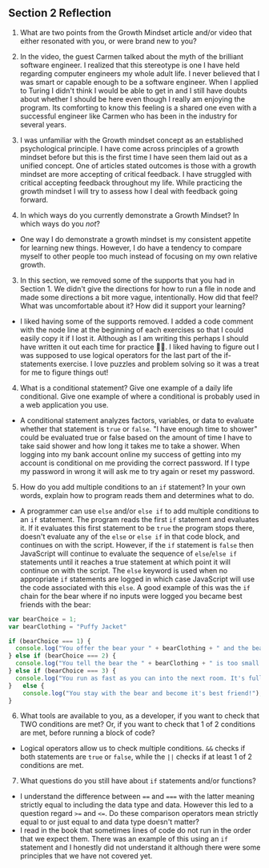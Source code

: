 ## Section 2 Reflection

1. What are two points from the Growth Mindset article and/or video that either resonated with you, or were brand new to you?
  1. In the video, the guest Carmen talked about the myth of the brilliant software engineer. I realized that this stereotype is one I have held regarding computer engineers my whole adult life. I never believed that I was smart or capable enough to be a software engineer. When I applied to Turing I didn't think I would be able to get in and I still have doubts about whether I should be here even though I really am enjoying the program. Its comforting to know this feeling is a shared one even with a successful engineer like Carmen who has been in the industry for several years.
  2. I was unfamiliar with the Growth mindset concept as an established psychological principle. I have come across principles of a growth mindset before but this is the first time I have seen them laid out as a unified concept. One of articles stated outcomes is those with a growth mindset are more accepting of critical feedback. I have struggled with critical accepting feedback throughout my life. While practicing the growth mindset I will try to assess how I deal with feedback going forward.

2. In which ways do you currently demonstrate a Growth Mindset? In which ways do you _not_?
  * One way I do demonstrate a growth mindset is my consistent appetite for learning new things. However, I do have a tendency to compare myself to other people too much instead of focusing on my own relative growth.

3. In this section, we removed some of the supports that you had in Section 1. We didn't give the directions for how to run a file in node and made some directions a bit more vague, intentionally. How did that feel? What was uncomfortable about it? How did it support your learning?
  * I liked having some of the supports removed. I added a code comment with the node line at the beginning of each exercises so that I could easily copy it if I lost it. Although as I am writing this perhaps I should have written it out each time for practice 🤦‍♂️. I liked having to figure out I was supposed to use logical operators for the last part of the if-statements exercise. I love puzzles and problem solving so it was a treat for me to figure things out!

4. What is a conditional statement? Give one example of a daily life conditional. Give one example of where a conditional is probably used in a web application you use.
  * A conditional statement analyzes factors, variables, or data to evaluate whether that statement is `true` or `false`. "I have enough time to shower" could be evaluated true or false based on the amount of time I have to take said shower and how long it takes me to take a shower. When logging into my bank account online my success of getting into my account is conditional on me providing the correct password. If I type my password in wrong it will ask me to try again or reset my password.

5. How do you add multiple conditions to an `if` statement? In your own words, explain how to program reads them and determines what to do.
  * A programmer can use `else` and/or `else if` to add multiple conditions to an `if` statement. The program reads the first `if` statement and evaluates it. If it evaluates this first statement to be `true` the program stops there, doesn't  evaluate any of the `else` or `else if` in that code block, and continues on with the script. However, if the `if` statement is `false` then JavaScript will continue to evaluate the sequence of `else`/`else if` statements until it reaches a true statement at which point it will continue on with the script. The `else` keyword is used when no appropriate `if` statements are logged in which case JavaScript will use the code associated with this `else`. A good example of this was the `if` chain for the bear where if no inputs were logged you became best friends with the bear:
  ```JavaScript
  var bearChoice = 1;
  var bearClothing = "Puffy Jacket"

  if (bearChoice === 1) {
    console.log("You offer the bear your " + bearClothing + " and the bear shows you a secret passage out!");
  } else if (bearChoice === 2) {
    console.log("You tell the bear the " + bearClothing + " is too small and it starts to cry!");
  } else if (bearChoice === 3) {
    console.log("You run as fast as you can into the next room. It's full of snakes!");
  }   else {
      console.log("You stay with the bear and become it's best friend!");
  }
  ```

6. What tools are available to you, as a developer, if you want to check that TWO conditions are met? Or, if you want to check that 1 of 2 conditions are met, before running a block of code?
  * Logical operators allow us to check multiple conditions. `&&` checks if both statements are `true` or `false`, while the `||` checks if at least 1 of 2 conditions are met.

7. What questions do you still have about `if` statements and/or functions?
  * I understand the difference between `==` and `===` with the latter meaning strictly equal to including the data type and data. However this led to a question regard `>=` and `<=`. Do these comparison operators mean strictly equal to or just equal to and data type doesn't matter?
  * I read in the book that sometimes lines of code do not run in the order that we expect them. There was an example of this using an `if` statement and I honestly did not understand it although there were some principles that we have not covered yet.

